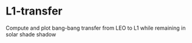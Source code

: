 # L1-transfer
Compute and plot bang-bang transfer from LEO to L1 while remaining in solar shade shadow
